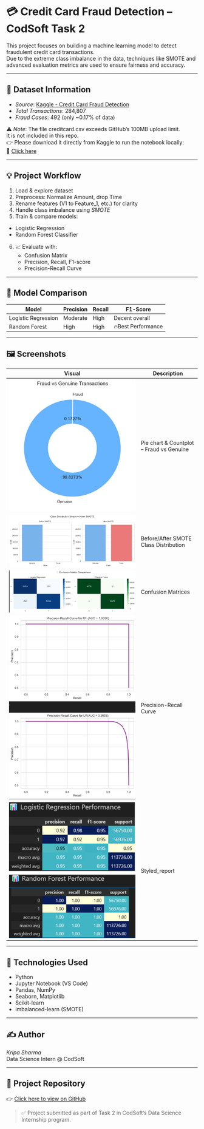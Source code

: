 # 💳 Credit Card Fraud Detection – CodSoft Task 2

This project focuses on building a machine learning model to detect fraudulent credit card transactions.  
Due to the extreme class imbalance in the data, techniques like SMOTE and advanced evaluation metrics are used to ensure fairness and accuracy.

---

## 📁 Dataset Information
- *Source*: [Kaggle - Credit Card Fraud Detection](https://www.kaggle.com/datasets/mlg-ulb/creditcardfraud)
- *Total Transactions*: 284,807
- *Fraud Cases*: 492 (only ~0.17% of data)

⚠ *Note*: The file creditcard.csv exceeds GitHub’s 100MB upload limit.  
It is not included in this repo.  
👉 Please download it directly from Kaggle to run the notebook locally:  
🔗 [Click here](https://www.kaggle.com/datasets/mlg-ulb/creditcardfraud)

---

## 💡 Project Workflow
1.  Load & explore dataset
2.  Preprocess: Normalize Amount, drop Time
3.  Rename features (V1 to Feature_1, etc.) for clarity
4.  Handle class imbalance using *SMOTE*
5.  Train & compare models:
   - Logistic Regression
   - Random Forest Classifier
6. 📈 Evaluate with:
   - Confusion Matrix
   - Precision, Recall, F1-score
   - Precision-Recall Curve

---

## 🧪 Model Comparison

| Model              | Precision | Recall | F1-Score           |
|------------------- |-----------|--------|----------          |
| Logistic Regression| Moderate  | High   |  Decent overall    |
| Random Forest      | High      | High   | 🔥Best Performance |

---

## 🖼 Screenshots

|           Visual                       |                Description                  |
|----------------------------------------|---------------------------------------------|
| ![](screenshots.png/viz1.png)          | Pie chart & Countplot – Fraud vs Genuine    |
| ![](screenshots.png/smote_compare.png) | Before/After SMOTE Class Distribution       |
| ![](screenshots.png/model_eval1.png)   | Confusion Matrices                          |
| ![](screenshots.png/model_eval2.png)   | Precision-Recall Curve                      |
| ![](screenshots.png/model_eval3.png)   | Styled_report                               |




---

## 🚀 Technologies Used
- Python
- Jupyter Notebook (VS Code)
- Pandas, NumPy
- Seaborn, Matplotlib
- Scikit-learn
- imbalanced-learn (SMOTE)

---

## ✍ Author

*Kripa Sharma*  
Data Science Intern @ CodSoft

---

## 🔗 Project Repository

👉 [Click here to view on GitHub](https://github.com/kripa-sharma09/CODSOFT/tree/main/codsoft_task2)

> ✅ Project submitted as part of Task 2 in CodSoft’s Data Science Internship program.